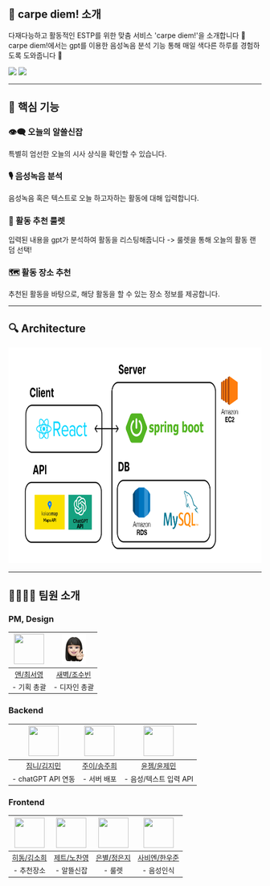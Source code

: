 ## 👋 carpe diem! 소개 

다재다능하고 활동적인 ESTP를 위한 맞춤 서비스 'carpe diem!'을 소개합니다 🙌 <br>
carpe diem!에서는 gpt를 이용한 음성녹음 분석 기능 통해 매일 색다른 하루를 경험하도록 도와줍니다 👼

<img src="https://img.shields.io/badge/React-41BADB?style=flat-square&logo=react&logoColor=white" /> <img src="https://img.shields.io/badge/spring boot-6db33f?style=flat-square&logo=springboot&logoColor=white" />

---

## 🎯 핵심 기능

### 👁️‍🗨️ 오늘의 알쓸신잡
특별히 엄선한 오늘의 시사 상식을 확인할 수 있습니다.

### 🎙️ 음성녹음 분석
음성녹음 혹은 텍스트로 오늘 하고자하는 활동에 대해 입력합니다.

### 🎡 활동 추천 룰렛
입력된 내용을 gpt가 분석하여 활동을 리스팅해줍니다 -> 룰렛을 통해 오늘의 활동 랜덤 선택!

### 🗺️ 활동 장소 추천
추천된 활동을 바탕으로, 해당 활동을 할 수 있는 장소 정보를 제공합니다.

---
## 🔍 Architecture
<img src="https://github.com/UMC-E-TEAM/.github/blob/main/architecture.png" width="764" height="430" >

---

## 👨‍👩‍👧‍👦 팀원 소개

### PM, Design
| <img src="https://avatars.githubusercontent.com/u/99470706?v=4" width="60" height="60"> | <img src="https://github.com/UMC-E-TEAM/.github/blob/main/%EC%83%88%EB%B2%BD.png" width="48" height="60"> |
|:---:|:---:|
| [앤/최서영](https://github.com/akaseoyoung) | [새벽/조수빈](https://exclusive-sunshine-694.notion.site/af6151a8dcbe49d982b3ac7dde8ebeb7?pvs=4) |
| - 기획 총괄 | - 디자인 총괄 |

### Backend
| <img src="https://avatars.githubusercontent.com/u/102315673?v=4" width="60" height="60"> | <img src="https://avatars.githubusercontent.com/u/80883709?v=4" width="60" height="60"> | <img src="https://avatars.githubusercontent.com/u/104496031?v=4" width="60" height="60"> |
|:---:|:---:|:---:|
| [짐니/김지민](https://github.com/zzimnii) | [주이/송주희](https://github.com/jhsong76) | [윤젬/윤제민](https://github.com/Yoon-Jemin) |
| - chatGPT API 연동 | - 서버 배포 | - 음성/텍스트 입력 API |

### Frontend
| <img src="https://avatars.githubusercontent.com/u/79906093?v=4" width="60" height="60"> | <img src="https://avatars.githubusercontent.com/u/137189866?v=4" width="60" height="60"> | <img src="https://avatars.githubusercontent.com/u/129590633?v=4" width="60" height="60"> | <img src="https://avatars.githubusercontent.com/u/49388937?v=4" width="60" height="60"> |
|:---:|:---:|:---:|:---:|
| [히동/김소희](https://github.com/sohee5143) | [제트/노찬영](https://github.com/shroqkf) | [은별/정은지](https://github.com/bianbbc87) | [사비엔/한우준](https://github.com/MrMirror21) |
| - 추천장소 | - 알뜰신잡 | - 룰렛 | - 음성인식 |
